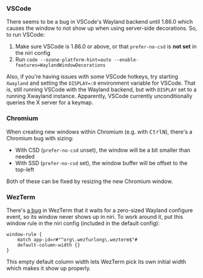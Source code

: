 ### VSCode

There seems to be a bug in VSCode's Wayland backend until 1.86.0 which causes the window to not show up when using server-side decorations. So, to run VSCode:

1. Make sure VSCode is 1.86.0 or above, or that `prefer-no-csd` is **not set** in the niri config
2. Run `code --ozone-platform-hint=auto --enable-features=WaylandWindowDecorations`

Also, if you're having issues with some VSCode hotkeys, try starting `Xwayland` and setting the `DISPLAY=:0` environment variable for VSCode. That is, still running VSCode with the Wayland backend, but with `DISPLAY` set to a running Xwayland instance. Apparently, VSCode currently unconditionally queries the X server for a keymap.

### Chromium

When creating new windows within Chromium (e.g. with <kbd>Ctrl</kbd><kbd>N</kbd>), there's a Chromium bug with sizing:

- With CSD (`prefer-no-csd` unset), the window will be a bit smaller than needed
- With SSD (`prefer-no-csd` set), the window buffer will be offset to the top-left

Both of these can be fixed by resizing the new Chromium window.

### WezTerm

There's [a bug](https://github.com/wez/wezterm/issues/4708) in WezTerm that it waits for a zero-sized Wayland configure event, so its window never shows up in niri. To work around it, put this window rule in the niri config (included in the default config):

```
window-rule {
    match app-id=r#"^org\.wezfurlong\.wezterm$"#
    default-column-width {}
}
```

This empty default column width lets WezTerm pick its own initial width which makes it show up properly.
